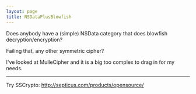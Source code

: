 ```yaml
---
layout: page
title: NSDataPlusBlowfish
---
```


Does anybody have a (simple) NSData category that does blowfish decryption/encryption?

Failing that, any other symmetric cipher?

I've looked at MulleCipher and it is a big too complex to drag in for my needs.

----

Try SSCrypto: http://septicus.com/products/opensource/

